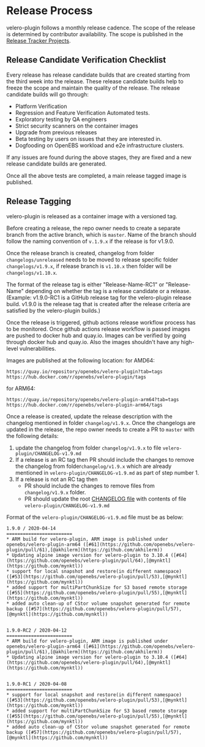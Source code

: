 # Release Process
velero-plugin follows a monthly release cadence. The scope of the release is determined by contributor availability. The scope is published in the [Release Tracker Projects](https://github.com/orgs/openebs/projects).

## Release Candidate Verification Checklist

Every release has release candidate builds that are created starting from the third week into the release. These release candidate builds help to freeze the scope and maintain the quality of the release. The release candidate builds will go through:
- Platform Verification
- Regression and Feature Verification Automated tests.
- Exploratory testing by QA engineers
- Strict security scanners on the container images
- Upgrade from previous releases
- Beta testing by users on issues that they are interested in.
- Dogfooding on OpenEBS workload and e2e infrastructure clusters.

If any issues are found during the above stages, they are fixed and a new release candidate builds are generated.

Once all the above tests are completed, a main release tagged image is published.

## Release Tagging

velero-plugin is released as a container image with a versioned tag.

Before creating a release, the repo owner needs to create a separate branch from the active branch, which is `master`. Name of the branch should follow the naming convention of `v.1.9.x` if the release is for v1.9.0.

Once the release branch is created, changelog from folder `changelogs/unreleased` needs to be moved to release specific folder `changelogs/v1.9.x`, if release branch is `v1.10.x` then folder will be `changelogs/v1.10.x`.

The format of the release tag is either "Release-Name-RC1" or "Release-Name" depending on whether the tag is a release candidate or a release. (Example: v1.9.0-RC1 is a GitHub release tag for the velero-plugin release build. v1.9.0 is the release tag that is created after the release criteria are satisfied by the velero-plugin builds.)

Once the release is triggered, github actions release workflow process has to be monitored. Once github actions release workflow is passed images are pushed to docker hub and quay.io. Images can be verified by going through docker hub and quay.io. Also the images shouldn't have any high-level vulnerabilities.

Images are published at the following location:
for AMD64:
```
https://quay.io/repository/openebs/velero-plugin?tab=tags
https://hub.docker.com/r/openebs/velero-plugin/tags
```
for ARM64:
```
https://quay.io/repository/openebs/velero-plugin-arm64?tab=tags
https://hub.docker.com/r/openebs/velero-plugin-arm64/tags
```


Once a release is created, update the release description with the changelog mentioned in folder `changelog/v1.9.x`. Once the changelogs are updated in the release, the repo owner needs to create a PR to `master` with the following details:
1. update the changelog from folder `changelog/v1.9.x` to file `velero-plugin/CHANGELOG-v1.9.md`
2. If a release is an RC tag then PR should include the changes to remove the changelog from folder`changelog/v1.9.x` which are already mentioned in `velero-plugin/CHANGELOG-v1.9.md` as part of step number 1.
3. If a release is not an RC tag then
    - PR should include the changes to remove files from `changelog/v1.9.x` folder.
    - PR should update the root [CHANGELOG file](https://github.com/openebs/velero-plugin/blob/master/CHANGELOG.md) with contents of file `velero-plugin/CHANGELOG-v1.9.md`

Format of the `velero-plugin/CHANGELOG-v1.9.md` file must be as below:
```
1.9.0 / 2020-04-14
========================
* ARM build for velero-plugin, ARM image is published under openebs/velero-plugin-arm64 ([#61](https://github.com/openebs/velero-plugin/pull/61),[@akhilerm](https://github.com/akhilerm))
* Updating alpine image version for velero-plugin to 3.10.4 ([#64](https://github.com/openebs/velero-plugin/pull/64),[@mynktl](https://github.com/mynktl))
* support for local snapshot and restore(in different namespace) ([#53](https://github.com/openebs/velero-plugin/pull/53),[@mynktl](https://github.com/mynktl))
* added support for multiPartChunkSize for S3 based remote storage ([#55](https://github.com/openebs/velero-plugin/pull/55),[@mynktl](https://github.com/mynktl))
* added auto clean-up of CStor volume snapshot generated for remote backup ([#57](https://github.com/openebs/velero-plugin/pull/57),[@mynktl](https://github.com/mynktl))


1.9.0-RC2 / 2020-04-12
========================
* ARM build for velero-plugin, ARM image is published under openebs/velero-plugin-arm64 ([#61](https://github.com/openebs/velero-plugin/pull/61),[@akhilerm](https://github.com/akhilerm))
* Updating alpine image version for velero-plugin to 3.10.4 ([#64](https://github.com/openebs/velero-plugin/pull/64),[@mynktl](https://github.com/mynktl))


1.9.0-RC1 / 2020-04-08
========================
* support for local snapshot and restore(in different namespace) ([#53](https://github.com/openebs/velero-plugin/pull/53),[@mynktl](https://github.com/mynktl))
* added support for multiPartChunkSize for S3 based remote storage ([#55](https://github.com/openebs/velero-plugin/pull/55),[@mynktl](https://github.com/mynktl))
* added auto clean-up of CStor volume snapshot generated for remote backup ([#57](https://github.com/openebs/velero-plugin/pull/57),[@mynktl](https://github.com/mynktl))
```
